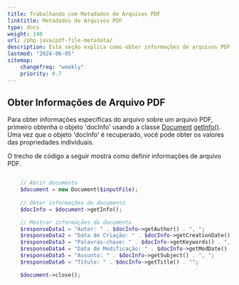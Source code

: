 ```yaml
---
title: Trabalhando com Metadados de Arquivos PDF 
linktitle: Metadados de Arquivos PDF
type: docs
weight: 140
url: /php-java/pdf-file-metadata/
description: Esta seção explica como obter informações de arquivos PDF, como obter Metadados XMP de um arquivo PDF, definir Informações de Arquivo PDF.
lastmod: "2024-06-05"
sitemap:
    changefreq: "weekly"
    priority: 0.7
---
```


## Obter Informações de Arquivo PDF

Para obter informações específicas do arquivo sobre um arquivo PDF, primeiro obtenha o objeto 'docInfo' usando a classe [Document](https://reference.aspose.com/pdf/java/com.aspose.pdf/Document) [getInfo()](https://reference.aspose.com/pdf/java/com.aspose.pdf/Document#getInfo--). Uma vez que o objeto 'docInfo' é recuperado, você pode obter os valores das propriedades individuais.

O trecho de código a seguir mostra como definir informações de arquivo PDF.

```php

    // Abrir documento
    $document = new Document($inputFile);
    
    // Obter informações do documento
    $docInfo = $document->getInfo();

    // Mostrar informações do documento
    $responseData1 = "Autor: " . $docInfo->getAuthor() . ", ";
    $responseData2 = "Data de Criação: " . $docInfo->getCreationDate() . ", ";
    $responseData3 = "Palavras-chave: " . $docInfo->getKeywords() . ", ";
    $responseData4 = "Data de Modificação: " . $docInfo->getModDate() . ", ";
    $responseData5 = "Assunto: " . $docInfo->getSubject() . ", ";
    $responseData6 = "Título: " . $docInfo->getTitle() . "";

    $document->close();
```